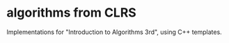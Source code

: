 algorithms from CLRS
====================

Implementations for  "Introduction to Algorithms 3rd", using C++ templates.
